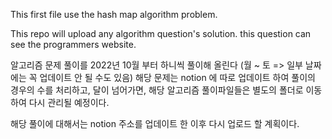 This first file use the hash map algorithm problem.

This repo will upload any algorithm question's solution. this question can see the programmers website.

알고리즘 문제 풀이를 2022년 10월 부터 하니씩 풀이해 올린다 (월 ~ 토 => 일부 날짜에는 꼭 업데이트 안 될 수도 있음)
해당 문제는 notion 에 따로 업데이트 하여 풀이의 경우의 수를 처리하고, 달이 넘어가면, 해당 알고리즘 풀이파일들은 별도의 폴더로 이동하여 다시 관리될 예정이다.

해당 풀이에 대해서는 notion 주소를 업데이트 한 이후 다시 업로드 할 계획이다.